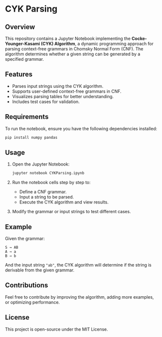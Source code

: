 # CYK Parsing

## Overview

This repository contains a Jupyter Notebook implementing the **Cocke-Younger-Kasami (CYK) Algorithm**, a dynamic programming approach for parsing context-free grammars in Chomsky Normal Form (CNF). The algorithm determines whether a given string can be generated by a specified grammar.

## Features

- Parses input strings using the CYK algorithm.
- Supports user-defined context-free grammars in CNF.
- Visualizes parsing tables for better understanding.
- Includes test cases for validation.

## Requirements

To run the notebook, ensure you have the following dependencies installed:

```bash
pip install numpy pandas
```

## Usage

1. Open the Jupyter Notebook:

   ```bash
   jupyter notebook CYKParsing.ipynb
   ```

2. Run the notebook cells step by step to:

   - Define a CNF grammar.
   - Input a string to be parsed.
   - Execute the CYK algorithm and view results.

3. Modify the grammar or input strings to test different cases.

## Example

Given the grammar:

```
S → AB
A → a
B → b
```

And the input string `"ab"`, the CYK algorithm will determine if the string is derivable from the given grammar.

## Contributions

Feel free to contribute by improving the algorithm, adding more examples, or optimizing performance.

## License

This project is open-source under the MIT License.
